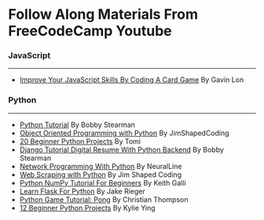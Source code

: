 # Follow Along Materials From FreeCodeCamp Youtube

### JavaScript
---
- [Improve Your JavaScript Skills By Coding A Card Game](https://www.freecodecamp.org/news/improve-your-javascript-skills-by-coding-a-card-game/) By Gavin Lon

### Python
---
- [Python Tutorial](https://www.youtube.com/watch?v=8124kv-632k) By Bobby Stearman
- [Object Oriented Programming with Python](https://www.youtube.com/watch?v=Ej_02ICOIgs) By JimShapedCoding
- [20 Beginner Python Projects](https://www.youtube.com/watch?v=pdy3nh1tn6I) By Tomi
- [Django Tutorial Digital Resume With Python Backend](https://www.youtube.com/watch?v=0oSsLbh_Kv4) By Bobby Stearman
- [Network Programming With Python](https://www.youtube.com/watch?v=FGdiSJakIS4) By NeuralLine
- [Web Scraping with Python](https://www.youtube.com/watch?v=XVv6mJpFOb0&pp=ygUkcHl0aG9uIHdlYiBzY3JhcGluZyBqaW0gZnJlZWNvZGVjYW1w) By Jim Shaped Coding
- [Python NumPy Tutorial For Beginners](https://www.youtube.com/watch?v=QUT1VHiLmmI) By Keith Galli
- [Learn Flask For Python](https://www.youtube.com/watch?v=Z1RJmh_OqeA) By Jake Rieger
- [Python Game Tutorial: Pong](https://www.youtube.com/watch?v=C6jJg9Zan7w) By Christian Thompson
- [12 Beginner Python Projects](https://www.youtube.com/watch?v=8ext9G7xspg) By Kylie Ying
